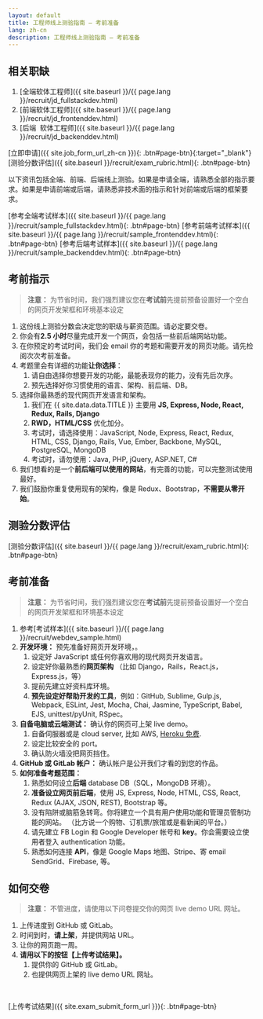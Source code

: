 ```yaml
---
layout: default
title: 工程师线上测验指南 — 考前准备
lang: zh-cn
description: 工程师线上测验指南 — 考前准备
---
```




## 相关职缺

1. [全端软体工程师]({{ site.baseurl }}/{{ page.lang }}/recruit/jd_fullstackdev.html)
1. [前端软体工程师]({{ site.baseurl }}/{{ page.lang }}/recruit/jd_frontenddev.html)
1. [后端 ​​ 软体工程师]({{ site.baseurl }}/{{ page.lang }}/recruit/jd_backenddev.html)

[立即申请]({{ site.job_form_url_zh-cn }}){: .btn#page-btn}{:target="\_blank"}
[测验分数评估]({{ site.baseurl }}/recruit/exam_rubric.html){: .btn#page-btn}

以下资讯包括全端、前端、后端线上测验。如果是申请全端，请熟悉全部的指示要求。如果是申请前端或后端，请熟悉非技术面的指示和针对前端或后端的框架要求。

[参考全端考试样本]({{ site.baseurl }}/{{ page.lang }}/recruit/sample_fullstackdev.html){: .btn#page-btn}
[参考前端考试样本]({{ site.baseurl }}/{{ page.lang }}/recruit/sample_frontenddev.html){: .btn#page-btn}
[参考后端考试样本]({{ site.baseurl }}/{{ page.lang }}/recruit/sample_backenddev.html){: .btn#page-btn}

## 考前指示

> **注意：**
> 为节省时间，我们强烈建议您在**考试前**先提前预备设置好一个空白的网页开发架框和环境基本设定

1. 这份线上测验分数会决定您的职级与薪资范围。请必定要交卷。
1. 你会有**2.5 小时**尽量完成开发一个网页，会包括一些前后端网站功能。
1. 在你预定的考试时间，我们会 email 你的考题和需要开发的网页功能。请先检阅次次考前准备。
1. 考题里会有详细的功能**让你选择**：
   1. 请自由选择你想要开发的功能，最能表现你的能力，没有先后次序。
   1. 预先选择好你习惯使用的语言、架构、前后端、DB。
1. 选择你最熟悉的现代网页开发语言和架构。
   1. 我们在 {{ site.data.data.TITLE }} 主要用 **JS, Express, Node, React, Redux, Rails, Django**
   1. **RWD，HTML/CSS** 优化加分。
   1. 考试时，请选择使用：JavaScript, Node, Express, React, Redux, HTML, CSS, Django, Rails, Vue, Ember, Backbone, MySQL, PostgreSQL, MongoDB
   1. 考试时，请勿使用：Java, PHP, jQuery, ASP.NET, C#
1. 我们想看的是一个**前后端可以使用的网站**，有完善的功能，可以完整测试使用最好。
1. 我们鼓励你重复使用现有的架构，像是 Redux、Bootstrap，**不需要从零开始**。

## 测验分数评估

[测验分数评估]({{ site.baseurl }}/{{ page.lang }}/recruit/exam_rubric.html){: .btn#page-btn}

## 考前准备

> **注意：**
> 为节省时间，我们强烈建议您在**考试前**先提前预备设置好一个空白的网页开发架框和环境基本设定

1. 参考[考试样本]({{ site.baseurl }}/{{ page.lang }}/recruit/webdev_sample.html)
1. **开发环境：** 预先准备好网页开发环境，。
   1. 设定好 JavaScript 或任何你喜欢用的现代网页开发语言。
   1. 设定好你最熟悉的**网页架构** （比如 Django，Rails，React.js，Express.js，等）
   1. 提前先建立好资料库环境。
   1. **预先设定好帮助开发的工具**，例如：GitHub, Sublime, Gulp.js, Webpack, ESLint, Jest, Mocha, Chai, Jasmine, TypeScript, Babel, EJS, unittest/pyUnit, RSpec。
1. **自备电脑或云端测试：** 确认你的网页可上架 live demo。
   1. 自备伺服器或是 cloud server, 比如 AWS, [Heroku 免费](https://medium.com/enjoy-life-enjoy-coding/heroku-搭配-git-在-heroku-上部署网站的手把手教学-bf4fd6f998b8).
   1. 设定比较安全的 port。
   1. 确认防火墙没把网页挡住。
1. **GitHub 或 GitLab 帐户：** 确认帐户是公开我们才看的到您的作品。
1. **如何准备考题范围：**
   1. 熟悉如何设立**后端** database DB（SQL，MongoDB 环境）。
   1. **准备设立网页前后端**，使用 JS, Express, Node, HTML, CSS, React, Redux (AJAX, JSON, REST), Bootstrap 等。
   1. 没有陷阱或脑筋急转弯。你将建立一个具有用户使用功能和管理员管制功能的网站。 （比方说一个购物、订机票/旅馆或是看新闻的平台。）
   1. 请先建立 FB Login 和 Google Developer 帐号和 **key**。你会需要设立使用者登入 authentication 功能。
   1. 熟悉如何连接 **API**，像是 Google Maps 地图、Stripe、寄 email SendGrid、Firebase, 等。

## 如何交卷

> **注意：**
> 不管进度，请使用以下问卷提交你的网页 live demo URL 网址。

1. 上传进度到 GitHub 或 GitLab。
1. 时间到时，**请上架**，并提供网站 URL。
1. 让你的网页跑一周。
1. **请用以下的按钮【上传考试结果】。**
   1. 提供你的 GitHub 或 GitLab。
   1. 也提供网页上架的 live demo URL 网址。

<br>

[上传考试结果]({{ site.exam_submit_form_url }}){: .btn#page-btn}

<br>


